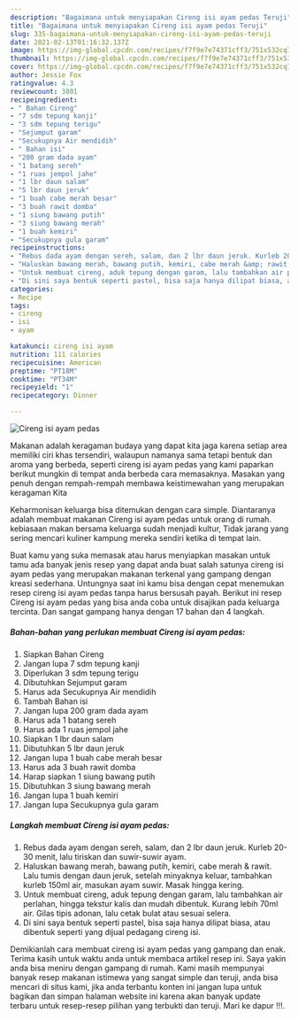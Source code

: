 ```yaml
---
description: "Bagaimana untuk menyiapakan Cireng isi ayam pedas Teruji"
title: "Bagaimana untuk menyiapakan Cireng isi ayam pedas Teruji"
slug: 335-bagaimana-untuk-menyiapakan-cireng-isi-ayam-pedas-teruji
date: 2021-02-13T01:16:32.137Z
image: https://img-global.cpcdn.com/recipes/f7f9e7e74371cff3/751x532cq70/cireng-isi-ayam-pedas-foto-resep-utama.jpg
thumbnail: https://img-global.cpcdn.com/recipes/f7f9e7e74371cff3/751x532cq70/cireng-isi-ayam-pedas-foto-resep-utama.jpg
cover: https://img-global.cpcdn.com/recipes/f7f9e7e74371cff3/751x532cq70/cireng-isi-ayam-pedas-foto-resep-utama.jpg
author: Jessie Fox
ratingvalue: 4.3
reviewcount: 3801
recipeingredient:
- " Bahan Cireng"
- "7 sdm tepung kanji"
- "3 sdm tepung terigu"
- "Sejumput garam"
- "Secukupnya Air mendidih"
- " Bahan isi"
- "200 gram dada ayam"
- "1 batang sereh"
- "1 ruas jempol jahe"
- "1 lbr daun salam"
- "5 lbr daun jeruk"
- "1 buah cabe merah besar"
- "3 buah rawit domba"
- "1 siung bawang putih"
- "3 siung bawang merah"
- "1 buah kemiri"
- "Secukupnya gula garam"
recipeinstructions:
- "Rebus dada ayam dengan sereh, salam, dan 2 lbr daun jeruk. Kurleb 20-30 menit, lalu tiriskan dan suwir-suwir ayam."
- "Haluskan bawang merah, bawang putih, kemiri, cabe merah &amp; rawit. Lalu tumis dengan daun jeruk, setelah minyaknya keluar, tambahkan kurleb 150ml air, masukan ayam suwir. Masak hingga kering."
- "Untuk membuat cireng, aduk tepung dengan garam, lalu tambahkan air perlahan, hingga tekstur kalis dan mudah dibentuk. Kurang lebih 70ml air. Gilas tipis adonan, lalu cetak bulat atau sesuai selera."
- "Di sini saya bentuk seperti pastel, bisa saja hanya dilipat biasa, atau dibentuk seperti yang dijual pedagang cireng isi."
categories:
- Recipe
tags:
- cireng
- isi
- ayam

katakunci: cireng isi ayam 
nutrition: 111 calories
recipecuisine: American
preptime: "PT18M"
cooktime: "PT34M"
recipeyield: "1"
recipecategory: Dinner

---
```



![Cireng isi ayam pedas](https://img-global.cpcdn.com/recipes/f7f9e7e74371cff3/751x532cq70/cireng-isi-ayam-pedas-foto-resep-utama.jpg)

Makanan adalah keragaman budaya yang dapat kita jaga karena setiap area memiliki ciri khas tersendiri, walaupun namanya sama tetapi bentuk dan aroma yang berbeda, seperti cireng isi ayam pedas yang kami paparkan berikut mungkin di tempat anda berbeda cara memasaknya. Masakan yang penuh dengan rempah-rempah membawa keistimewahan yang merupakan keragaman Kita



Keharmonisan keluarga bisa ditemukan dengan cara simple. Diantaranya adalah membuat makanan Cireng isi ayam pedas untuk orang di rumah. kebiasaan makan bersama keluarga sudah menjadi kultur, Tidak jarang yang sering mencari kuliner kampung mereka sendiri ketika di tempat lain.

Buat kamu yang suka memasak atau harus menyiapkan masakan untuk tamu ada banyak jenis resep yang dapat anda buat salah satunya cireng isi ayam pedas yang merupakan makanan terkenal yang gampang dengan kreasi sederhana. Untungnya saat ini kamu bisa dengan cepat menemukan resep cireng isi ayam pedas tanpa harus bersusah payah.
Berikut ini resep Cireng isi ayam pedas yang bisa anda coba untuk disajikan pada keluarga tercinta. Dan sangat gampang hanya dengan 17 bahan dan 4 langkah.


<!--inarticleads1-->

##### Bahan-bahan yang perlukan membuat Cireng isi ayam pedas:

1. Siapkan  Bahan Cireng
1. Jangan lupa 7 sdm tepung kanji
1. Diperlukan 3 sdm tepung terigu
1. Dibutuhkan Sejumput garam
1. Harus ada Secukupnya Air mendidih
1. Tambah  Bahan isi
1. Jangan lupa 200 gram dada ayam
1. Harus ada 1 batang sereh
1. Harus ada 1 ruas jempol jahe
1. Siapkan 1 lbr daun salam
1. Dibutuhkan 5 lbr daun jeruk
1. Jangan lupa 1 buah cabe merah besar
1. Harus ada 3 buah rawit domba
1. Harap siapkan 1 siung bawang putih
1. Dibutuhkan 3 siung bawang merah
1. Jangan lupa 1 buah kemiri
1. Jangan lupa Secukupnya gula garam




<!--inarticleads2-->

##### Langkah membuat  Cireng isi ayam pedas:

1. Rebus dada ayam dengan sereh, salam, dan 2 lbr daun jeruk. Kurleb 20-30 menit, lalu tiriskan dan suwir-suwir ayam.
1. Haluskan bawang merah, bawang putih, kemiri, cabe merah &amp; rawit. Lalu tumis dengan daun jeruk, setelah minyaknya keluar, tambahkan kurleb 150ml air, masukan ayam suwir. Masak hingga kering.
1. Untuk membuat cireng, aduk tepung dengan garam, lalu tambahkan air perlahan, hingga tekstur kalis dan mudah dibentuk. Kurang lebih 70ml air. Gilas tipis adonan, lalu cetak bulat atau sesuai selera.
1. Di sini saya bentuk seperti pastel, bisa saja hanya dilipat biasa, atau dibentuk seperti yang dijual pedagang cireng isi.




Demikianlah cara membuat cireng isi ayam pedas yang gampang dan enak. Terima kasih untuk waktu anda untuk membaca artikel resep ini. Saya yakin anda bisa meniru dengan gampang di rumah. Kami masih mempunyai banyak resep makanan istimewa yang sangat simple dan teruji, anda bisa mencari di situs kami, jika anda terbantu konten ini jangan lupa untuk bagikan dan simpan halaman website ini karena akan banyak update terbaru untuk resep-resep pilihan yang terbukti dan teruji. Mari ke dapur !!!. 
